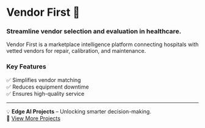 # Vendor First 🚀
### Streamline vendor selection and evaluation in healthcare.

Vendor First is a marketplace intelligence platform connecting hospitals with vetted vendors for repair, calibration, and maintenance.

### **Key Features**
✅ Simplifies vendor matching  
✅ Reduces equipment downtime  
✅ Ensures high-quality service  

---
💡 **Edge AI Projects** – Unlocking smarter decision-making.  
🔗 [View More Projects](https://github.com/tpmullee)
